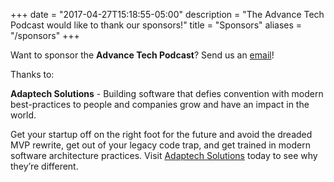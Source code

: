 +++
date = "2017-04-27T15:18:55-05:00"
description = "The Advance Tech Podcast would like to thank our sponsors!"
title = "Sponsors"
aliases = "/sponsors"
+++



Want to sponsor the **Advance Tech Podcast**? Send us an [email](mailto:alexandra.moxin@advancetechmedia.org)!


Thanks to:


**Adaptech Solutions** - Building software that defies convention with modern best-practices to people and companies grow and have an impact in the world.

Get your startup off on the right foot for the future and avoid the dreaded MVP rewrite, get out of your legacy code trap, and get trained in modern software architecture practices. Visit [Adaptech Solutions](https://adaptechsolutions.net/) today to see why they’re different.